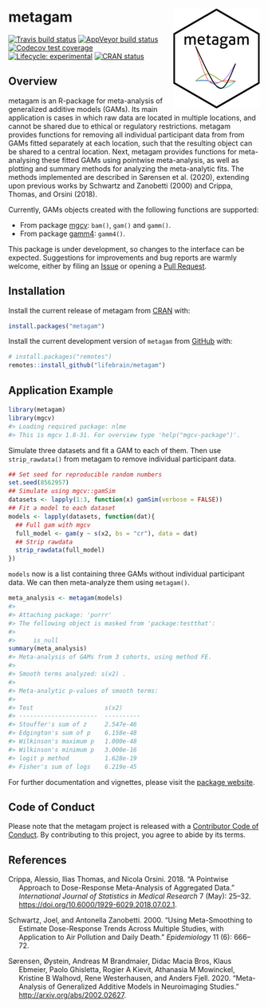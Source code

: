 
<!-- README.md is generated from README.Rmd. Please edit that file -->

# metagam <img src="man/figures/logo.png" height=200 align="right"/>

<!-- badges: start -->

[![Travis build
status](https://travis-ci.org/lifebrain/metagam.svg?branch=master)](https://travis-ci.org/lifebrain/metagam)
[![AppVeyor build
status](https://ci.appveyor.com/api/projects/status/github/Lifebrain/metagam?branch=master&svg=true)](https://ci.appveyor.com/project/Lifebrain/metagam)
[![Codecov test
coverage](https://codecov.io/gh/Lifebrain/metagam/branch/master/graph/badge.svg)](https://codecov.io/gh/Lifebrain/metagam?branch=master)
[![Lifecycle:
experimental](https://img.shields.io/badge/lifecycle-experimental-orange.svg)](https://www.tidyverse.org/lifecycle/#experimental)
[![CRAN
status](https://www.r-pkg.org/badges/version/metagam)](https://CRAN.R-project.org/package=metagam)
<!-- badges: end -->

## Overview

metagam is an R-package for meta-analysis of generalized additive models
(GAMs). Its main application is cases in which raw data are located in
multiple locations, and cannot be shared due to ethical or regulatory
restrictions. metagam provides functions for removing all individual
participant data from from GAMs fitted separately at each location, such
that the resulting object can be shared to a central location. Next,
metagam provides functions for meta-analysing these fitted GAMs using
pointwise meta-analysis, as well as plotting and summary methods for
analyzing the meta-analytic fits. The methods implemented are described
in Sørensen et al. (2020), extending upon previous works by Schwartz and
Zanobetti (2000) and Crippa, Thomas, and Orsini (2018).

Currently, GAMs objects created with the following functions are
supported:

  - From package [mgcv](https://cran.r-project.org/package=mgcv):
    `bam()`, `gam()` and `gamm()`.
  - From package [gamm4](https://cran.r-project.org/package=gamm4):
    `gamm4()`.

This package is under development, so changes to the interface can be
expected. Suggestions for improvements and bug reports are warmly
welcome, either by filing an
[Issue](https://github.com/lifebrain/metagam/issues) or opening a [Pull
Request](https://github.com/lifebrain/metagam/pulls).

## Installation

Install the current release of metagam from
[CRAN](https://cran.r-project.org/) with:

``` r
install.packages("metagam")
```

Install the current development version of `metagam` from
[GitHub](https://github.com/) with:

``` r
# install.packages("remotes")
remotes::install_github("lifebrain/metagam")
```

## Application Example

``` r
library(metagam)
library(mgcv)
#> Loading required package: nlme
#> This is mgcv 1.8-31. For overview type 'help("mgcv-package")'.
```

Simulate three datasets and fit a GAM to each of them. Then use
`strip_rawdata()` from metagam to remove individual participant data.

``` r
## Set seed for reproducible random numbers
set.seed(8562957)
## Simulate using mgcv::gamSim
datasets <- lapply(1:3, function(x) gamSim(verbose = FALSE))
## Fit a model to each dataset
models <- lapply(datasets, function(dat){
  ## Full gam with mgcv
  full_model <- gam(y ~ s(x2, bs = "cr"), data = dat)
  ## Strip rawdata
  strip_rawdata(full_model)
})
```

`models` now is a list containing three GAMs without individual
participant data. We can then meta-analyze them using `metagam()`.

``` r
meta_analysis <- metagam(models)
#> 
#> Attaching package: 'purrr'
#> The following object is masked from 'package:testthat':
#> 
#>     is_null
summary(meta_analysis)
#> Meta-analysis of GAMs from 3 cohorts, using method FE.
#> 
#> Smooth terms analyzed: s(x2) .
#> 
#> Meta-analytic p-values of smooth terms:
#> 
#> Test                    s(x2)     
#> ----------------------  ----------
#> Stouffer's sum of z     2.547e-46 
#> Edgington's sum of p    6.158e-48 
#> Wilkinson's maximum p   1.000e-48 
#> Wilkinson's minimum p   3.000e-16 
#> logit p method          1.628e-19 
#> Fisher's sum of logs    6.219e-45
```

For further documentation and vignettes, please visit the [package
website](https://lifebrain.github.io/metagam/).

## Code of Conduct

Please note that the metagam project is released with a [Contributor
Code of
Conduct](https://www.contributor-covenant.org/version/1/0/0/code-of-conduct.html).
By contributing to this project, you agree to abide by its terms.

## References

<div id="refs" class="references hanging-indent">

<div id="ref-Crippa2018">

Crippa, Alessio, Ilias Thomas, and Nicola Orsini. 2018. “A Pointwise
Approach to Dose-Response Meta-Analysis of Aggregated Data.”
*International Journal of Statistics in Medical Research* 7 (May):
25–32. <https://doi.org/10.6000/1929-6029.2018.07.02.1>.

</div>

<div id="ref-Schwarz2000">

Schwartz, Joel, and Antonella Zanobetti. 2000. “Using Meta-Smoothing to
Estimate Dose-Response Trends Across Multiple Studies, with Application
to Air Pollution and Daily Death.” *Epidemiology* 11 (6): 666–72.

</div>

<div id="ref-Sorensen2020">

Sørensen, Øystein, Andreas M Brandmaier, Didac Macia Bros, Klaus
Ebmeier, Paolo Ghisletta, Rogier A Kievit, Athanasia M Mowinckel,
Kristine B Walhovd, Rene Westerhausen, and Anders Fjell. 2020.
“Meta-Analysis of Generalized Additive Models in Neuroimaging
Studies.” <http://arxiv.org/abs/2002.02627>.

</div>

</div>
